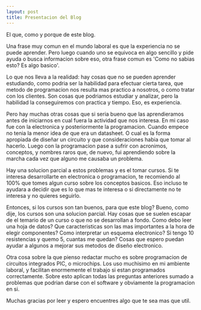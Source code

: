 ```yaml
---
layout: post
title: Presentacion del Blog
---
```

  El que, como y porque de este blog.
  
  
  Una frase muy comun en el mundo laboral es que la experiencia no se puede aprender. Pero luego cuando uno se equivoca en algo sencillo y pide ayuda o busca informacion sobre eso, otra frase comun es 'Como no sabias esto? Es algo basico'.
  
  Lo que nos lleva a la realidad: hay cosas que no se pueden aprender estudiando, como podria ser la habilidad para efectuar cierta tarea, que metodo de programacion nos resulta mas practico a nosotros, o como tratar con los clientes. Son cosas que podriamos estudiar y analizar, pero la habilidad la conseguiremos con practica y tiempo. Eso, es experiencia.
  
  Pero hay muchas otras cosas que si seria bueno que las aprendieramos antes de iniciarnos en cual fuera la actividad que nos interesa. En mi caso fue con la electronica y posteriormente la programacion. Cuando empece no tenia la menor idea de que era un datasheet. O cual es la forma apropiada de diseñar un circuito y que consideraciones habia que tomar al hacerlo. Luego con la programacion pase a sufrir con acronimos, conceptos, y nombres raros que, de nuevo, fui aprendiendo sobre la marcha cada vez que alguno me causaba un problema.
  
  Hay una solucion parcial a estos problemas y es el tomar cursos. Si te interesa desarrollarte en electronica o programacion, te recomiendo al 100% que tomes algun curso sobre los conceptos basicos. Eso incluso te ayudara a decidir que es lo que mas te interesa o si directamente no te interesa y no quieres seguirlo.
  
  Entonces, si los cursos son tan buenos, para que este blog? Bueno, como dije, los cursos son una solucion parcial. Hay cosas que se suelen escapar de el temario de un curso o que no se desarrollan a fondo. Como debo leer una hoja de datos? Que caracteristicas son las mas importantes a la hora de elegir componentes? Como interpretar un esquema electronico? Si tengo 10 resistencias y quemo 5, cuantas me quedan? Cosas que espero puedan ayudar a algunos a mejorar sus metodos de diseño electronico.

  Otra cosa sobre la que pienso redactar mucho es sobre programacion de circuitos integrados PIC, o microchips. Los uso muchisimo en mi ambiente laboral, y facilitan enormemente el trabajo si estan programados correctamente. Sobre esto aplican todas las preguntas anteriores sumado a problemas que podrian darse con el software y obviamente la programacion en si.
  
  Muchas gracias por leer y espero encuentres algo que te sea mas que util. 
